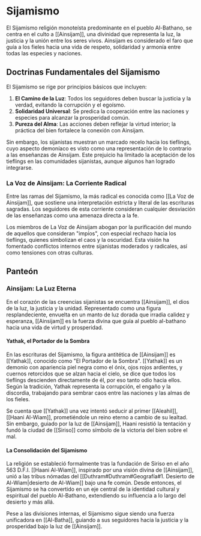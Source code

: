 # Sijamismo

El Sijamismo religión monoteísta predominante en el pueblo Al-Bathano, se centra en el culto a [[Ainsijam]], una divinidad que representa la luz, la justicia y la unión entre los seres vivos. Ainsijam es considerado el faro que guía a los fieles hacia una vida de respeto, solidaridad y armonía entre todas las especies y naciones.

## Doctrinas Fundamentales del Sijamismo

El Sijamismo se rige por principios básicos que incluyen:

1. **El Camino de la Luz**: Todos los seguidores deben buscar la justicia y la verdad, evitando la corrupción y el egoísmo.
2. **Solidaridad Universal**: Se predica la cooperación entre las naciones y especies para alcanzar la prosperidad común.
3. **Pureza del Alma**: Las acciones deben reflejar la virtud interior; la práctica del bien fortalece la conexión con Ainsijam.

Sin embargo, los sijanistas muestran un marcado recelo hacia los tieflings, cuyo aspecto demoníaco es visto como una representación de lo contrario a las enseñanzas de Ainsijam. Este prejuicio ha limitado la aceptación de los tieflings en las comunidades sijanistas, aunque algunos han logrado integrarse.

### La Voz de Ainsijam: La Corriente Radical

Entre las ramas del Sijamismo, la más radical es conocida como [[La Voz de Ainsijam]], que sostiene una interpretación estricta y literal de las escrituras sagradas. Los seguidores de esta corriente consideran cualquier desviación de las enseñanzas como una amenaza directa a la fe.

Los miembros de La Voz de Ainsijam abogan por la purificación del mundo de aquellos que consideran "impíos", con especial rechazo hacia los tieflings, quienes simbolizan el caos y la oscuridad. Esta visión ha fomentado conflictos internos entre sijanistas moderados y radicales, así como tensiones con otras culturas.

## Panteón

### Ainsijam: La Luz Eterna

En el corazón de las creencias sijanistas se encuentra [[Ainsijam]], el dios de la luz, la justicia y la unidad. Representado como una figura resplandeciente, envuelta en un manto de luz dorada que irradia calidez y esperanza, [[Ainsijam]] es la fuerza divina que guía al pueblo al-bathano hacia una vida de virtud y prosperidad.

#### Yathak, el Portador de la Sombra

En las escrituras del Sijamismo, la figura antitética de [[Ainsijam]] es [[Yathak]], conocido como "El Portador de la Sombra". [[Yathak]] es un demonio con apariencia piel negra como el ónix, ojos rojos ardientes, y cuernos retorcidos que se alzan hacia el cielo, se dice que todos los tieflings descienden directamente de él, por eso tanto odio hacia ellos. Según la tradición, Yathak representa la corrupción, el engaño y la discordia, trabajando para sembrar caos entre las naciones y las almas de los fieles.

Se cuenta que [[Yathak]] una vez intentó seducir al primer [[Aleahil]], [[Haani Al-Wiam]], prometiéndole un reino eterno a cambio de su lealtad. Sin embargo, guiado por la luz de [[Ainsijam]], Haani resistió la tentación y fundó la ciudad de [[Siriso]] como símbolo de la victoria del bien sobre el mal.

#### La Consolidación del Sijamismo

La religión se estableció formalmente tras la fundación de Siriso en el año 563 D.F.I. [[Haani Al-Wiam]], inspirado por una visión divina de [[Ainsijam]], unió a las tribus nómadas del [[Duthram#Duthram#Geografía#1. Desierto de Al-Wiam|desierto de Al-Wiam]] bajo una fe común. Desde entonces, el Sijamismo se ha convertido en un eje central de la identidad cultural y espiritual del pueblo Al-Bathano, extendiendo su influencia a lo largo del desierto y más allá.

Pese a las divisiones internas, el Sijamismo sigue siendo una fuerza unificadora en [[Al-Batha]], guiando a sus seguidores hacia la justicia y la prosperidad bajo la luz de [[Ainsijam]].